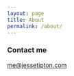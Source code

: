 ```yaml
---
layout: page
title: About
permalink: /about/
---
```


### Contact me

[me@jessetipton.com](mailto:me@jessetipton.com)
